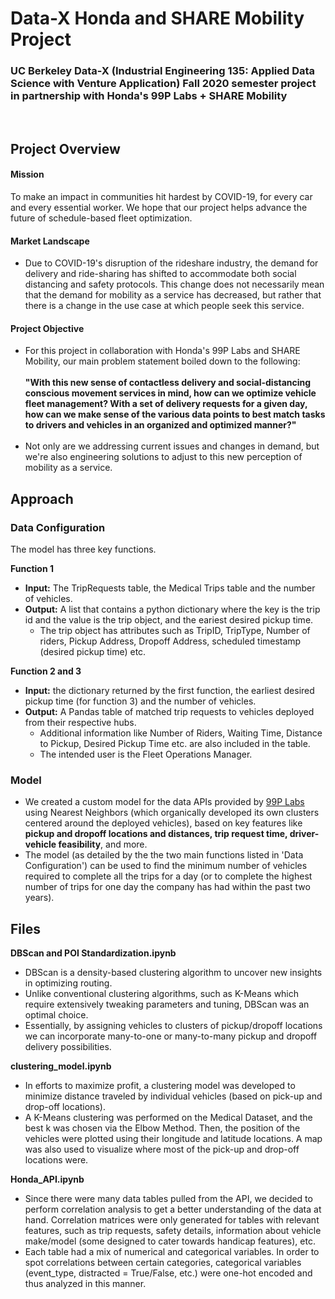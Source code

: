 # Data-X Honda and SHARE Mobility Project
### UC Berkeley Data-X (Industrial Engineering 135: Applied Data Science with Venture Application) Fall 2020 semester project in partnership with Honda's 99P Labs + SHARE Mobility
<br>

## Project Overview

#### Mission
To make an impact in communities hit hardest by COVID-19, for every car and every essential worker. We hope that our project helps advance the future of schedule-based fleet optimization.
 
#### Market Landscape
* Due to COVID-19's disruption of the rideshare industry, the demand for delivery and ride-sharing has shifted to accommodate both social distancing and safety protocols. This change does not necessarily mean that the demand for mobility as a service has decreased, but rather that there is a change in the use case at which people seek this service.

#### Project Objective
* For this project in collaboration with Honda's 99P Labs and SHARE Mobility, our main problem statement boiled down to the following: <br><br><b>"With this new sense of contactless delivery and social-distancing conscious movement services in mind, how can we optimize vehicle fleet management? With a set of delivery requests for a given day, how can we make sense of the various data points to best match tasks to drivers and vehicles in an organized and optimized manner?" </b><br><br>
* Not only are we addressing current issues and changes in demand, but we're also engineering solutions to adjust to this new perception of mobility as a service.

## Approach
### Data Configuration
The model has three key functions.

<b>Function 1</b>
* <b>Input:</b> The TripRequests table, the Medical Trips table and the number of vehicles. 
* <b>Output:</b> A list that contains a python dictionary where the key is the trip id and the value is the trip object, and the eariest desired pickup time.
  * The trip object has attributes such as TripID, TripType, Number of riders, Pickup Address, Dropoff Address, scheduled timestamp (desired pickup time) etc.

<b>Function 2 and 3</b>
* <b>Input:</b> the dictionary returned by the first function, the earliest desired pickup time (for function 3) and the number of vehicles. 
* <b>Output:</b> A Pandas table of matched trip requests to vehicles deployed from their respective hubs.
  * Additional information like Number of Riders, Waiting Time, Distance to Pickup, Desired Pickup Time etc. are also included in the table. 
  * The intended user is the Fleet Operations Manager.

### Model
* We created a custom model for the data APIs provided by [99P Labs](https://developer.99plabs.io/) using Nearest Neighbors (which organically developed its own clusters centered around the deployed vehicles), based on key features like <b>pickup and dropoff locations and distances, trip request time, driver-vehicle feasibility</b>, and more.
* The model (as detailed by the the two main functions listed in 'Data Configuration') can be used to find the minimum number of vehicles required to complete all the trips for a day (or to complete the highest number of trips for one day the company has had within the past two years).
 
## Files
<b>DBScan and POI Standardization.ipynb</b>
* DBScan is a density-based clustering algorithm to uncover new insights in optimizing routing. 
* Unlike conventional clustering algorithms, such as K-Means which require extensively tweaking parameters and tuning, DBScan was an optimal choice.
* Essentially, by assigning vehicles to clusters of pickup/dropoff locations we can incorporate many-to-one or many-to-many pickup and dropoff delivery possibilities.

<b>clustering_model.ipynb</b>
* In efforts to maximize profit, a clustering model was developed to minimize distance traveled by individual vehicles (based on pick-up and drop-off locations).
* A K-Means clustering was performed on the Medical Dataset, and the best k was chosen via the Elbow Method. Then, the position of the vehicles were plotted using their longitude and latitude locations. A map was also used to visualize where most of the pick-up and drop-off locations were.

 <b>Honda_API.ipynb</b>
* Since there were many data tables pulled from the API, we decided to perform correlation analysis to get a better understanding of the data at hand. Correlation matrices were only generated for tables with relevant features, such as trip requests, safety details, information about vehicle make/model (some designed to cater towards handicap features), etc.
* Each table had a mix of numerical and categorical variables. In order to spot correlations between certain categories, categorical variables (event_type, distracted = True/False, etc.) were one-hot encoded and thus analyzed in this manner.
